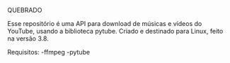 QUEBRADO

Esse repositório é uma API para download de músicas e vídeos do YouTube, usando a biblioteca pytube. Criado e destinado para Linux, feito na versão 3.8.

Requisitos:
	-ffmpeg
	-pytube
